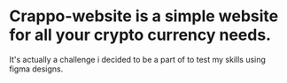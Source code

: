 # Crappo-website is a simple website for all your crypto currency needs.
It's actually a challenge i decided to be a part of to test my skills using figma designs.
